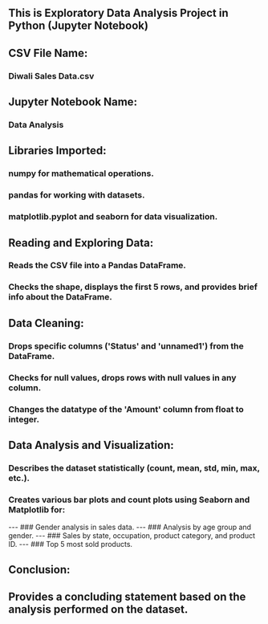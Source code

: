 ## This is Exploratory Data Analysis Project in Python (Jupyter Notebook)

## CSV File Name:
### Diwali Sales Data.csv

## Jupyter Notebook Name:
### Data Analysis

## Libraries Imported:

### numpy for mathematical operations.
### pandas for working with datasets.
### matplotlib.pyplot and seaborn for data visualization.

## Reading and Exploring Data:

### Reads the CSV file into a Pandas DataFrame.
### Checks the shape, displays the first 5 rows, and provides brief info about the DataFrame.

## Data Cleaning:

### Drops specific columns ('Status' and 'unnamed1') from the DataFrame.
### Checks for null values, drops rows with null values in any column.
### Changes the datatype of the 'Amount' column from float to integer.

## Data Analysis and Visualization:

### Describes the dataset statistically (count, mean, std, min, max, etc.).
### Creates various bar plots and count plots using Seaborn and Matplotlib for:
---  ### Gender analysis in sales data.
---  ### Analysis by age group and gender.
---  ### Sales by state, occupation, product category, and product ID.
---  ### Top 5 most sold products.

## Conclusion:

## Provides a concluding statement based on the analysis performed on the dataset.
